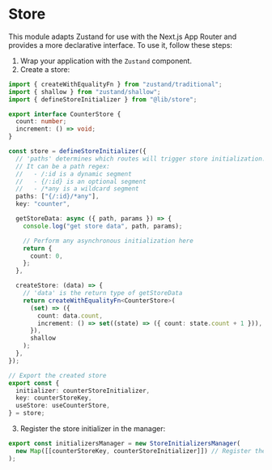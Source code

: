 # Store

This module adapts Zustand for use with the Next.js App Router and provides a more declarative interface. To use it, follow these steps:

1. Wrap your application with the `Zustand` component.
2. Create a store:

```typescript
import { createWithEqualityFn } from "zustand/traditional";
import { shallow } from "zustand/shallow";
import { defineStoreInitializer } from "@lib/store";

export interface CounterStore {
  count: number;
  increment: () => void;
}

const store = defineStoreInitializer({
  // 'paths' determines which routes will trigger store initialization.
  // It can be a path regex:
  //   - /:id is a dynamic segment
  //   - {/:id} is an optional segment
  //   - /*any is a wildcard segment
  paths: ["{/:id}/*any"],
  key: "counter",

  getStoreData: async ({ path, params }) => {
    console.log("get store data", path, params);

    // Perform any asynchronous initialization here
    return {
      count: 0,
    };
  },

  createStore: (data) => {
    // 'data' is the return type of getStoreData
    return createWithEqualityFn<CounterStore>(
      (set) => ({
        count: data.count,
        increment: () => set((state) => ({ count: state.count + 1 })),
      }),
      shallow
    );
  },
});

// Export the created store
export const {
  initializer: counterStoreInitializer,
  key: counterStoreKey,
  useStore: useCounterStore,
} = store;
```

3. Register the store initializer in the manager:

```typescript
export const initializersManager = new StoreInitializersManager(
  new Map([[counterStoreKey, counterStoreInitializer]]) // Register the created initializer
);
```
